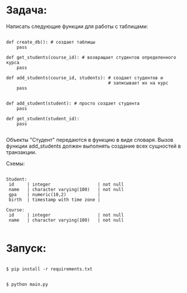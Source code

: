 # Задача:

Написать следующие функции для работы с таблицами:

```#!bash

def create_db(): # создает таблицы
    pass

def get_students(course_id): # возвращает студентов определенного курса
    pass

def add_students(course_id, students): # создает студентов и 
                                       # записывает их на курс
    pass


def add_student(student): # просто создает студента
    pass

def get_student(student_id):
    pass
    
```

Объекты "Студент" передаются в функцию в виде словаря. Вызов функции add_students должен выполнять создание всех сущностей в транзакции.

Схемы:

```#!bash

Student:
 id     | integer                  | not null
 name   | character varying(100)   | not null
 gpa    | numeric(10,2)            |
 birth  | timestamp with time zone |

Course:
 id     | integer                  | not null
 name   | character varying(100)   | not null
 
```

# Запуск:

```#!bash

$ pip install -r requirements.txt

```

```#!bash

$ python main.py

```
